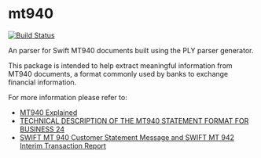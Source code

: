 # mt940

[![Build Status](https://travis-ci.org/salimfadhley/mt940.svg?branch=master)](https://travis-ci.org/salimfadhley/mt940)

An  parser for Swift MT940 documents built using the PLY parser generator.

This package is intended to help extract meaningful information from MT940 documents, a format commonly used by banks to
exchange financial information.

For more information please refer to:

* [MT940 Explained](http://www.scribd.com/doc/4714259/MT940-Bank-Format-Explained#scribd)
* [TECHNICAL DESCRIPTION OF THE MT940
   STATEMENT FORMAT FOR BUSINESS 24](http://www.csas.cz/static_internet/en/Obchodni_informace-Produkty/Prime_bankovnictvi/Spolecne/Prilohy/MT940_B24.pdf)
* [SWIFT MT 940
   Customer Statement Message and
   SWIFT MT 942 Interim
   Transaction Report](http://martin.hinner.info/bankconvert/swift_mt940_942.pdf)